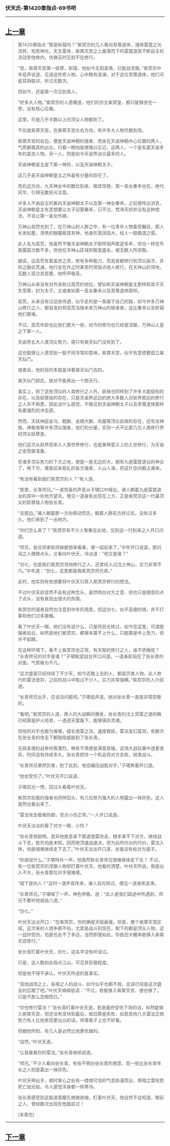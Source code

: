 ### 伏天氏-第1420章指点-69书吧

--------
[上一章](./19b360eb420b928f13c96cb969d08aa4.md)
--------


>
>
>
>第1420章指点
>“那是斩辕吗？”紫冥宗的几人看向至尊道体，通体雷霆之光流转，宛若神光，天生雷体，紫霄天宫之上垂落而下的雷霆道意不断自主的流动至他体内，仿佛无时无刻不在修行。
>
>“恩，紫霄天宫第一妖孽，斩辕，他如今无瑕圣境，已能战涅槃。”紫冥宗中年低声说道，见道这传奇人物，心中略有波澜，对于这位至尊道体，他们可是耳熟能详，听过无数次。
>
>但如今，还是第一次见到真人。
>
>“好多大人物。”紫冥宗的人感慨道，他们的宗主紫冥皇，都只能够坐在一旁，没有核心位置。
>
>这里，可是几乎半数以上的顶尖人物都到了。
>
>不仅是紫霄天宫，在紫霄天宫左右方向，有许多大人物尽数到场。
>
>紫霄天宫的右边，便是天谕神朝的强者，而坐在天谕神朝中心位置的两人，气质都极其的出众，只看一眼怕是便难以忘记，这两人，一个是名震天谕多年的盖世人物，另一人，则是如今天谕界谈论最多的人。
>
>天谕神朝皇主座下第一神将，以及天谕神朝太子。
>
>这几乎是天谕神朝皇主之外最有分量的存在了。
>
>而右边方向，九天神女中的数位到来，极其惊艳，第一圣女秦禾也在，绝代风华，引得无数目光注意。
>
>许多人不由自主的看向天谕神朝太子以及第一神女秦禾，之前便传出消息，天谕神朝皇主有意想要让太子迎娶秦禾，只不过，梵净天却并没有这种想法，不会让第一圣女外嫁。
>
>万神山自然也到了，在万神山的人群之中，有一位青年人物备受瞩目，那人长发如墨，漆黑的眼瞳极其有神，他身形宽阔高大，给人一股霸道之感。
>
>此人名为高荒，他虽然不像天谕神朝太子那样销声匿迹多年，但也一样在外面露面次数不多，但他在天神山区域却极富盛名，被无数人所崇敬。
>
>据说，这高荒有着盖世之资，修有多种能力，而且皆都修行到顶尖层次，并将之融会贯通，他行走在外之时甚至时常指点他人修行，在天神山的领地，无数人受过其恩惠，他呼声极高。
>
>万神山从来没有对外宣称过高荒的地位，譬如和天谕神朝皇主那样称其子天生至尊，封为太子，又或者如第一圣女秦禾以及至尊道体那样。
>
>高荒，从来没有过这些待遇，似乎走的是一条属于自己的路，如今许多万神山修行之人，都自发的将高荒当做未来万神山的继承者，这比秦禾以及斩辕他们更难。
>
>不过，高荒年龄也比他们更大一些，如今的修为也已经是涅槃，万神山人皇之下第一人。
>
>天谕界五大人类顶尖势力，便只有昊天仙门没有到了。
>
>这也能够让人感觉到一股不同寻常的意味，紫霄天宫，似乎有意想要孤立昊天仙门。
>
>或者说，他的目的本就是冲着昊天仙门去的。
>
>昊天仙门顾氏，绝对不能再出一个顾天行。
>
>事实上，除了这些顶尖的人类修行之人外，妖族也同样到了许多大能级别的存在，以及妖孽级的存在，只是天谕界这边的绝大多数人对妖界那边的修行之人并不熟悉，因此没什么感觉，不像见到天谕神朝太子以及至尊道体那样有着强烈的冲击感。
>
>然而，天妖神庭金乌、鲲鹏、金翅大鹏、凤凰等顶尖妖族的存在，还有龙神族、神象族等许多顶尖强者，他们的分量，实则一点不比那几位人类修行界的顶尖妖孽差。
>
>他们这次从妖界而来入人类世界修行，也是某种意义上的入世修行，为天谕之变而做准备。
>
>在诸多顶尖势力的下方之地，便是一座无边巨大，拥有九座雷霆道台的神台了，再下方，便是前来观礼的各方强者，人山人海，将这片空间都占满来。
>
>“有没有看到我们紫冥宗的人？”有人道。
>
>“那里，长青师兄。”一道惊喜的声音从子珺口中喊出，诸人朝着九座雷霆道台的其中一处地方望去，便见一道身影出现在上方，正是紫冥宗这一代最顶尖的妖孽级人物张长青。
>
>“去那边。”诸人朝着那一方向移动而去，朝着人群前方挤过去，没有过多久，他们来到了一出地方。
>
>“你们怎么来了？”紫冥宗有不少人聚集在此地，见到这一行到来之人开口问道。
>
>“师兄，各位师弟和师妹都想来看看，便一起前来了。”中年开口说道，那问话之人微微点头，又看向叶伏天，冷淡道：“他又是谁？”
>
>“剑七，也是我们紫冥宗领地修行之人，还曾经入过戊土神山，实力非常不凡。”中年道：“剑七，这里都是我紫冥宗师兄弟。”
>
>此时，他实则有些想要将叶伏天引荐入紫冥宗修行的想法。
>
>不过叶伏天却显然不会有这种念头，虽然明白对方之意，但也只是随意的点了点头，没有表现出很大的热情。
>
>紫冥宗的强者自然也注意到中年的用意，但这剑七，似乎高傲的很，并不打算和他们过多接触。
>
>看了叶伏天一眼，他们没有说什么，只是将目光转过，如今在这里，可谓是强者如云，纵然是他们紫冥宗，都根本算不上什么，只能算是中上势力，但并不起眼。
>
>在这种环境下，看不上紫冥宗也正常，有天赋的修行之人，谁不骄傲呢？
>“长青师兄的对手是谁？”子珺眺望战台开口问道，一道身影站在了张长青的对面，气质极为不凡。
>
>“这次盛宴已经持续了不少天，如今还敢上去的人，都是厉害人物，此人修行的雷法诡异，之前的战斗中胜过不少人，实力非常强横。”紫冥宗的人介绍道。
>
>“长青师兄出手，应该没问题吧。”子珺低声道，她对张长青一直是非常崇敬的。
>
>“看吧。”紫冥宗的人道，两人的大战瞬间爆发，张长青的戊土冥雷之道的确已经算是炉火纯青，一道道天雷轰下，能够镇杀灵魂。
>
>但他的对手也极为难缠，擅长诡雷之法，速度极妖，雷法变幻莫测，有数次在张长青的攻击下都隐隐威胁到了张长青。
>
>无瑕圣境的战争何等激烈，稍有不慎便是满盘皆输，这场大战狂暴中透着诡异，时间没有持续多久，张长青抓住一个机会将对方击败，结束战斗。
>
>“长青师兄果然厉害，到了此刻，依旧碾压战胜对手。”子珺笑着开口道。
>
>“他也受伤了。”叶伏天开口说道。
>
>子珺目光一愣，回过头看着叶伏天。
>
>紫冥宗前面的强者也同样回头，有几位修为强大的人物露出一抹异色，这人竟然也看出来了。
>
>“雷法攻击极难防御，受点小伤正常。”一人开口说道。
>
>叶伏天淡淡的看了对方一眼，小伤？
>
>“张长青很聪明，若非他故意承下那道诡雷攻击，根本拿不下对方，继续战斗下去，胜负怕是未知，因而绝顶速战速决，但为此所付出的代价，雷法入体，怕是很难继续走下去了。”叶伏天淡淡开口道，丝毫没有给对方面子。
>
>“你胡说什么。”子珺呵斥一声，他竟然称长青师兄很难继续走下去？
>不过，有一位紫冥宗的涅槃人物却盯着叶伏天，他看的清楚，叶伏天所说，倒是出入不大，张长青那位对手很难缠。
>
>“阁下是何人？”这时一道声音传来，诸人目光转过，便见一道身影走来。
>
>“长青师兄。”子珺喊了一声，神色恭敬，道：“此人是我们路途中所遇到，师兄不要听他胡说八道。”
>
>“剑七。”
>
>叶伏天淡淡开口：“在紫冥宗，你的确是天赋最强，但是，整个紫霄天宫区域，这次来的人很多都不俗，尤其是战斗到现在，剩下的都是顶尖人物，这一战你受伤，怕是也走不了多远，当然即便如此，你依旧大概率能够入紫霄天宫修行。”
>
>张长青盯着叶伏天，剑七，这名字没有听说过。
>
>只是，这人敢如此指点江山，可见其狂傲程度。
>
>但是他不得不承认，叶伏天所说的是事实。
>
>“其他战场之上，各境之人的战斗，如今似乎也都不弱，应该已经是这次盛会的后期了吧。”叶伏天喃喃低语：“不过，若能够入紫霄天宫，便也够了，只是不那么显眼而已。”
>
>“你也修行雷法？”张长青盯着叶伏天道，若是最终受伤下场的话，纵然能够入紫霄天宫，但还没有坚持到最后，依旧算是失败，如若其他八大雷法正统势力有人比他表现更出众的话，师尊面子上也不好看。
>
>但据他所知，有几人是必然比他更优越的。
>
>“自然。”叶伏天道。
>
>“让我看看你的雷法。”张长青继续说道。
>
>“师兄。”不少人看向张长青，有些不明白张长青的用意，而一些比张长青年长之人则是露出一抹异色。
>
>叶伏天伸出手，顿时掌心之处有一缕缕可怕的气息弥漫而出，黑暗之雷宛若死亡劫光般，令人感觉浑身都一阵寒冷。
>
>张长青感受到这股道意瞳孔微微收缩，盯着叶伏天，他自然不会知道，眼前之人，曾经数次出现在他面前过！
>
>(本章完)
>
>

--------
[下一章](./5c9a8bf6e48dfb49c32f84863aabbd15.md)
--------
